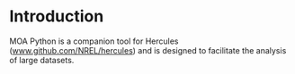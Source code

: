 # Introduction

MOA Python is a companion tool for Hercules (www.github.com/NREL/hercules) and is designed to facilitate the analysis of large datasets.  



